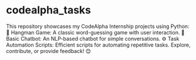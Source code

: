 # codealpha_tasks
This repository showcases my CodeAlpha Internship projects using Python:  🔹 Hangman Game: A classic word-guessing game with user interaction. 🤖 Basic Chatbot: An NLP-based chatbot for simple conversations. ⚙️ Task Automation Scripts: Efficient scripts for automating repetitive tasks.  Explore, contribute, or provide feedback! 😊
